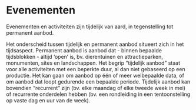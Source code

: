 ---
---

# Evenementen

Evenementen en activiteiten zijn tijdelijk van aard, in tegenstelling tot permanent aanbod.

Het onderscheid tussen tijdelijk en permanent aanbod situeert zich in het tijdsaspect. Permanent aanbod is aanbod dat - binnen bepaalde tijdsblokken - altijd ‘open’ is, bv. dierentuinen en attractieparken, monumenten, sites en landschappen. Het begrip “tijdelijk aanbod” staat voor alle activiteiten met een beperkte duur, al dan niet gebaseerd op een productie. Het kan gaan om aanbod op één of meer welbepaalde data, of om aanbod dat loopt gedurende een bepaalde periode. Tijdelijk aanbod kan bovendien “recurrent” zijn (bv. elke maandag of elke tweede week in mei) of recurrente onderdelen hebben (bv. een rondleiding in een tentoonstelling op vaste dag en uur van de week).
